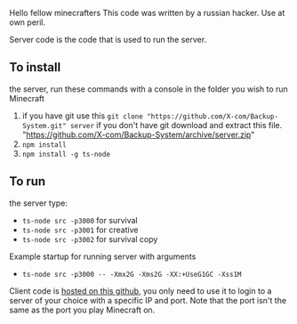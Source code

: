 Hello fellow minecrafters
This code was written by a russian hacker. Use at own peril.

Server code is the code that is used to run the server.

## To install
the server, run these commands with a console in the folder you wish to run Minecraft
1. if you have git use this `git clone "https://github.com/X-com/Backup-System.git" server`
   if you don't have git download and extract this file. "https://github.com/X-com/Backup-System/archive/server.zip"
2. `npm install`
3. `npm install -g ts-node`

## To run
the server type:
- `ts-node src -p3000` for survival
- `ts-node src -p3001` for creative
- `ts-node src -p3002` for survival copy

Example startup for running server with arguments
- `ts-node src -p3000 -- -Xmx2G -Xms2G -XX:+UseG1GC -Xss1M`

Client code is [hosted on this github](https://x-com.github.io/Backup-System/),
you only need to use it to login to a server of your choice with a specific IP and port.
Note that the port isn't the same as the port you play Minecraft on.
